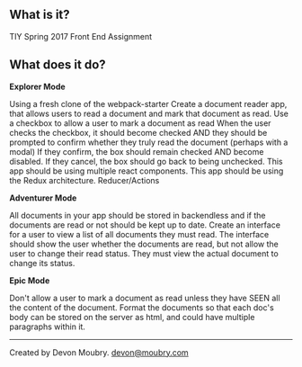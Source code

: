 What is it?
-----------
TIY Spring 2017 Front End Assignment

What does it do?
----------------
**Explorer Mode**

Using a fresh clone of the webpack-starter
Create a document reader app, that allows users to read a document and mark that document as read.
Use a checkbox to allow a user to mark a document as read
When the user checks the checkbox, it should become checked AND they should be prompted to confirm whether they truly read the document (perhaps with a modal)
If they confirm, the box should remain checked AND become disabled.
If they cancel, the box should go back to being unchecked.
This app should be using multiple react components.
This app should be using the Redux architecture.
Reducer/Actions

**Adventurer Mode**

All documents in your app should be stored in backendless and if the documents are read or not should be kept up to date.
Create an interface for a user to view a list of all documents they must read.
The interface should show the user whether the documents are read, but not allow the user to change their read status. They must view the actual document to change its status.

**Epic Mode**

Don't allow a user to mark a document as read unless they have SEEN all the content of the document.
Format the documents so that each doc's body can be stored on the server as html, and could have multiple paragraphs within it.

--------------------------------------------------------------------------------
Created by Devon Moubry. devon@moubry.com
